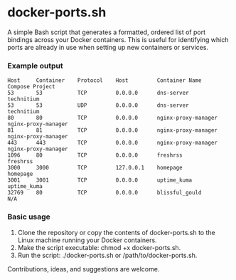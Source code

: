# docker-ports.sh
A simple Bash script that generates a formatted, ordered list of port bindings across your Docker containers. This is useful for identifying which ports are already in use when setting up new containers or services.

### Example output
```
Host     Container    Protocol    Host         Container Name               Compose Project
53       53           TCP         0.0.0.0      dns-server                   technitium
53       53           UDP         0.0.0.0      dns-server                   technitium
80       80           TCP         0.0.0.0      nginx-proxy-manager          nginx-proxy-manager
81       81           TCP         0.0.0.0      nginx-proxy-manager          nginx-proxy-manager
443      443          TCP         0.0.0.0      nginx-proxy-manager          nginx-proxy-manager
1096     80           TCP         0.0.0.0      freshrss                     freshrss
3000     3000         TCP         127.0.0.1    homepage                     homepage
3001     3001         TCP         0.0.0.0      uptime_kuma                  uptime_kuma
32769    80           TCP         0.0.0.0      blissful_gould               N/A
```

### Basic usage
1. Clone the repository or copy the contents of docker-ports.sh to the Linux machine running your Docker containers.
2. Make the script executable: chmod +x docker-ports.sh.
3. Run the script: ./docker-ports.sh or /path/to/docker-ports.sh.


Contributions, ideas, and suggestions are welcome.